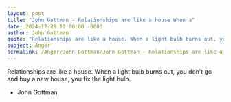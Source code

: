 ```yaml
---
layout: post
title: "John Gottman - Relationships are like a house When a"
date: 2024-12-28 12:00:00 -0000
author: John Gottman
quote: "Relationships are like a house. When a light bulb burns out, you don’t go and buy a new house, you fix the light bulb."
subject: Anger
permalink: /Anger/John Gottman/John Gottman - Relationships are like a house When a
---
```


Relationships are like a house. When a light bulb burns out, you don’t go and buy a new house, you fix the light bulb.

- John Gottman
